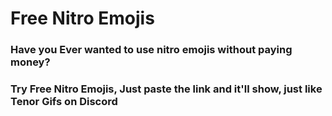 # Free Nitro Emojis

### Have you Ever wanted to use nitro emojis without paying money? 
### Try Free Nitro Emojis, Just paste the link and it'll show, just like Tenor Gifs on Discord
